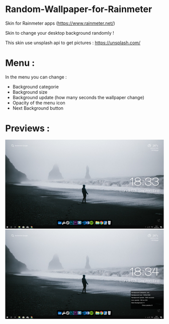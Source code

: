 # Random-Wallpaper-for-Rainmeter
Skin for Rainmeter apps (https://www.rainmeter.net/)

Skin to change your desktop background randomly !

This skin use unsplash api to get pictures : https://unsplash.com/

# Menu :
In the menu you can change :
   - Background categorie
   - Background size
   - Background update (how many seconds the wallpaper change)
   - Opacity of the menu icon
   - Next Background button

# Previews :
![alt text](https://github.com/JonathanJourdan/Random-Wallpaper-for-Rainmeter/blob/master/Picture1.PNG)
![alt text](https://github.com/JonathanJourdan/Random-Wallpaper-for-Rainmeter/blob/master/picture2.PNG)
